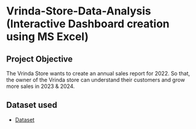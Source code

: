 # Vrinda-Store-Data-Analysis (Interactive Dashboard creation using MS Excel)
## Project Objective
The Vrinda Store wants to create an annual sales report for 2022. So that, the owner of the Vrinda store can understand their customers and grow more sales in 2023 & 2024.

## Dataset used
- <a href="https://github.com/Lokeshthakur2/Data-Analysis-Dashboard/blob/main/Vrinda%20Store%20Data%20Analysis%20project.xlsx">Dataset</a>

